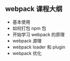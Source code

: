 ## webpack 课程大纲

- 基本使用
- 如何打包 npm 包
- 开始学习 webpack 的原理
- webpack 源理
- webpack loader 和 plugin
- webpack 优化
